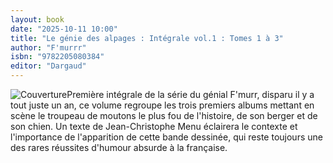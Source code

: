 ```yaml
---
layout: book
date: "2025-10-11 10:00"
title: "Le génie des alpages : Intégrale vol.1 : Tomes 1 à 3"
author: "F'murrr"
isbn: "9782205080384"
editor: "Dargaud"
---
```

![Couverture](/img/9782205080384.jpeg)Première intégrale de la série du génial F'murr, disparu il y a tout juste un an, ce volume regroupe les trois premiers albums mettant en scène le troupeau de moutons le plus fou de l'histoire, de son berger et de son chien. Un texte de Jean-Christophe Menu éclairera le contexte et l'importance de l'apparition de cette bande dessinée, qui reste toujours une des rares réussites d'humour absurde à la française.